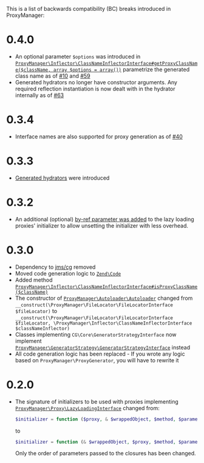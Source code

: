 This is a list of backwards compatibility (BC) breaks introduced in ProxyManager:

# 0.4.0

 * An optional parameter `$options` was introduced
   in [`ProxyManager\Inflector\ClassNameInflectorInterface#getProxyClassName($className, array $options = array())`](https://github.com/Ocramius/ProxyManager/blob/master/src/ProxyManager/Inflector/ClassNameInflectorInterface.php)
   parametrize the generated class name as of [#10](https://github.com/Ocramius/ProxyManager/pull/10)
   and [#59](https://github.com/Ocramius/ProxyManager/pull/59)
 * Generated hydrators no longer have constructor arguments. Any required reflection instantiation is now dealt with
   in the hydrator internally as of [#63](https://github.com/Ocramius/ProxyManager/pull/63)

# 0.3.4

 * Interface names are also supported for proxy generation as of [#40](https://github.com/Ocramius/ProxyManager/pull/40)

# 0.3.3

 * [Generated hydrators](https://github.com/Ocramius/ProxyManager/tree/master/docs/generated-hydrator.md) were introduced

# 0.3.2

 * An additional (optional) [by-ref parameter was added](https://github.com/Ocramius/ProxyManager/pull/31) 
   to the lazy loading proxies' initializer to allow unsetting the initializer with less overhead.

# 0.3.0

 * Dependency to [jms/cg](https://github.com/schmittjoh/cg-library) removed
 * Moved code generation logic to [`Zend\Code`](https://github.com/zendframework/zf2)
 * Added method [`ProxyManager\Inflector\ClassNameInflectorInterface#isProxyClassName($className)`](https://github.com/Ocramius/ProxyManager/blob/master/src/ProxyManager/Inflector/ClassNameInflectorInterface.php)
 * The constructor of [`ProxyManager\Autoloader\Autoloader`](https://github.com/Ocramius/ProxyManager/blob/master/src/ProxyManager/Autoloader/Autoloader.php)
   changed from `__construct(\ProxyManager\FileLocator\FileLocatorInterface $fileLocator)` to
   `__construct(\ProxyManager\FileLocator\FileLocatorInterface $fileLocator, \ProxyManager\Inflector\ClassNameInflectorInterface $classNameInflector)`
 * Classes implementing `CG\Core\GeneratorStrategyInterface` now implement
   [`ProxyManager\GeneratorStrategy\GeneratorStrategyInterface`](https://github.com/Ocramius/ProxyManager/blob/master/src/ProxyManager/GeneratorStrategy/GeneratorStrategyInterface.php)
   instead
 * All code generation logic has been replaced - If you wrote any logic based on `ProxyManager\ProxyGenerator`, you will
   have to rewrite it

# 0.2.0

 * The signature of initializers to be used with proxies implementing
   [`ProxyManager\Proxy\LazyLoadingInterface`](https://github.com/Ocramius/ProxyManager/blob/master/src/ProxyManager/Proxy/LazyLoadingInterface.php)
   changed from:

   ```php
   $initializer = function ($proxy, & $wrappedObject, $method, $parameters) {};
   ```

   to

   ```php
   $initializer = function (& $wrappedObject, $proxy, $method, $parameters) {};
   ```

   Only the order of parameters passed to the closures has been changed.
